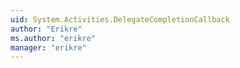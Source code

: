 ```yaml
---
uid: System.Activities.DelegateCompletionCallback
author: "Erikre"
ms.author: "erikre"
manager: "erikre"
---
```

